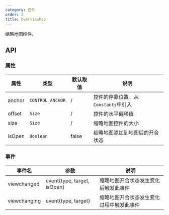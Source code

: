 ```yaml
---
category: 控件
order: 2
title: OverviewMap
---
```


缩略地图控件。

## API

### 属性

| 属性  | 类型 | 默认取值 | 说明 |
|-------|-----|------|-----|
| anchor | `CONTROL_ANCHOR` | / | 控件的停靠位置，从`Constants`中引入 |
| offset | `Size`  | / | 控件的水平偏移值 |
| size | `Size`  | / | 缩略地图控件的大小 |
| isOpen | `Boolean`  | false | 缩略地图添加到地图后的开合状态 |

### 事件

| 事件名 | 参数 | 说明 |
|-------|-----|-----|
| viewchanged | event{type, target, isOpen} | 缩略地图开合状态发生变化后触发此事件 |
| viewchanging | event{type, target} | 缩略地图开合状态发生变化过程中触发此事件 |
